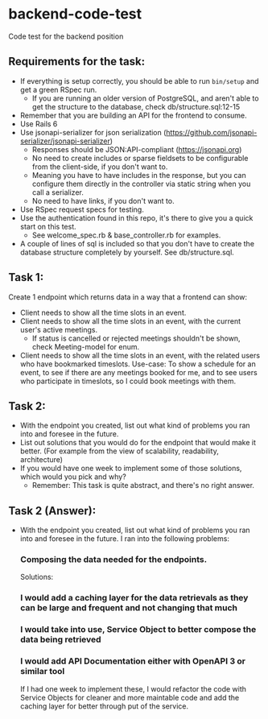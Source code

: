 # backend-code-test
Code test for the backend position

## Requirements for the task:
- If everything is setup correctly, you should be able to run `bin/setup` and get a green RSpec run.
  - If you are running an older version of PostgreSQL, and aren't able to get the structure to the database, check db/structure.sql:12-15
- Remember that you are building an API for the frontend to consume.
- Use Rails 6
- Use jsonapi-serializer for json serialization (https://github.com/jsonapi-serializer/jsonapi-serializer)
  - Responses should be JSON:API-compliant (https://jsonapi.org)
  - No need to create includes or sparse fieldsets to be configurable from the client-side, if you don't want to.
  - Meaning you have to have includes in the response, but you can configure them directly in the controller via static string when you call a serializer.
  - No need to have links, if you don't want to.
- Use RSpec request specs for testing.
- Use the authentication found in this repo, it's there to give you a quick start on this test.
  - See welcome_spec.rb & base_controller.rb for examples.
- A couple of lines of sql is included so that you don't have to create the database structure completely by yourself. See db/structure.sql.


## Task 1:
Create 1 endpoint which returns data in a way that a frontend can show:
- Client needs to show all the time slots in an event.
- Client needs to show all the time slots in an event, with the current user's active meetings.
  - If status is cancelled or rejected meetings shouldn't be shown, check Meeting-model for enum.
- Client needs to show all the time slots in an event, with the related users who have bookmarked timeslots.
  Use-case:
    To show a schedule for an event, to see if there are any meetings booked for me,
    and to see users who participate in timeslots, so I could book meetings with them.
## Task 2:
- With the endpoint you created, list out what kind of problems you ran into and foresee in the future.
- List out solutions that you would do for the endpoint that would make it better.
    (For example from the view of scalability, readability, architecture)
- If you would have one week to implement some of those solutions, which would you pick and why?
  - Remember: This task is quite abstract, and there's no right answer.



## Task 2 (Answer):
- With the endpoint you created, list out what kind of problems you ran into and foresee in the future.
  I ran into the following problems:
    ### Composing the data needed for the endpoints. 
  
  Solutions:
    ### I would add a caching layer for the data retrievals as they can be large and frequent and not changing that much
    ### I would take into use, Service Object to better compose the data being retrieved
    ### I would add API Documentation either with OpenAPI 3 or similar tool

  If I had one week to implement these, I would refactor the code with Service Objects for cleaner and more maintable code
  and add the caching layer for better through put of the service.
